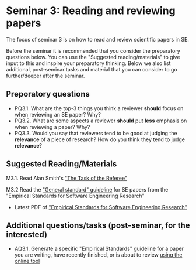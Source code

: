 # Seminar 3: Reading and reviewing papers
The focus of seminar 3 is on how to read and review scientific papers in SE.

Before the seminar it is recommended that you consider the preparatory questions below. You can use the "Suggested reading/materials" to give input to this and inspire your preparatory thinking. Below we also list additional, post-seminar tasks and material that you can consider to go further/deeper after the seminar.

## Preporatory questions
- PQ3.1. What are the top-3 things you think a reviewer **should** focus on when reviewing an SE paper? Why?
- PQ3.2. What are some aspects a reviewer **should** put **less** emphasis on when reviewing a paper? Why?
- PQ3.3. Would you say that reviewers tend to be good at judging the **relevance** of a piece of research? How do you think they tend to judge **relevance**?

## Suggested Reading/Materials
M3.1. Read Alan Smith's ["The Task of the Referee"](https://scholar.google.com/scholar?as_sdt=0%2C5&q=smith+task+of+the+referee&btnG=)

M3.2 Read the ["General standard" guideline](https://github.com/acmsigsoft/EmpiricalStandards/blob/master/docs/GeneralStandard.md) for SE papers from the "Empirical Standards for Software Engineering Research"
  - Latest PDF of ["Empirical Standards for Software Engineering Research"](https://arxiv.org/abs/2010.03525)

## Additional questions/tasks (post-seminar, for the interested)
- AQ3.1. Generate a specific "Empirical Standards" guideline for a paper you are writing, have recently finished, or is about to review [using the online tool](https://www2.sigsoft.org/EmpiricalStandards/tools/)
